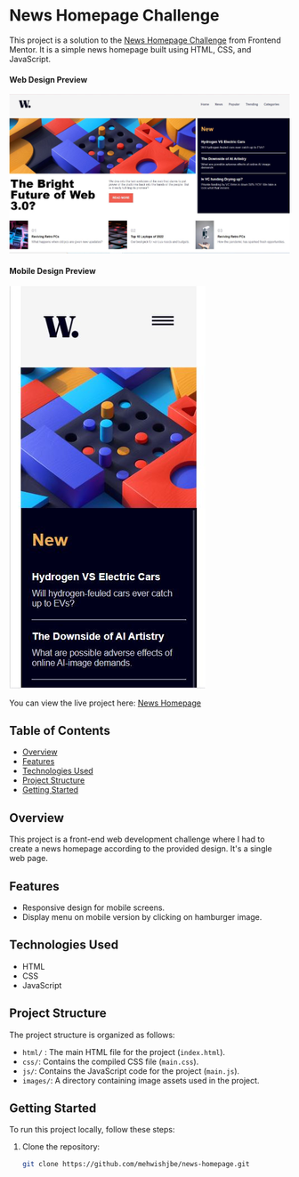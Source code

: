 # News Homepage Challenge

This project is a solution to the [News Homepage Challenge](https://www.frontendmentor.io/challenges/news-homepage-H6SWTa1MFl) from Frontend Mentor. It is a simple news homepage built using HTML, CSS, and JavaScript.

#### Web Design Preview
![News Homepage](./images/desktop-preview.JPG)

#### Mobile Design Preview
![News Homepage](./images/mobile-preview.JPG)

You can view the live project here: [News Homepage](https://mehwishjbe.github.io/news-homepage/)

## Table of Contents

- [Overview](#overview)
- [Features](#features)
- [Technologies Used](#technologies-used)
- [Project Structure](#project-structure)
- [Getting Started](#getting-started)

## Overview

This project is a front-end web development challenge where I had to create a news homepage according to the provided design. It's a single web page.

## Features

- Responsive design for mobile screens.
- Display menu on mobile version by clicking on hamburger image.

## Technologies Used

- HTML
- CSS
- JavaScript

## Project Structure

The project structure is organized as follows:
- `html/` : The main HTML file for the project (`index.html`).
- `css/`: Contains the compiled CSS file (`main.css`).
- `js/`: Contains the JavaScript code for the project (`main.js`).
- `images/`: A directory containing image assets used in the project.

## Getting Started

To run this project locally, follow these steps:

1. Clone the repository:

   ```bash
   git clone https://github.com/mehwishjbe/news-homepage.git
